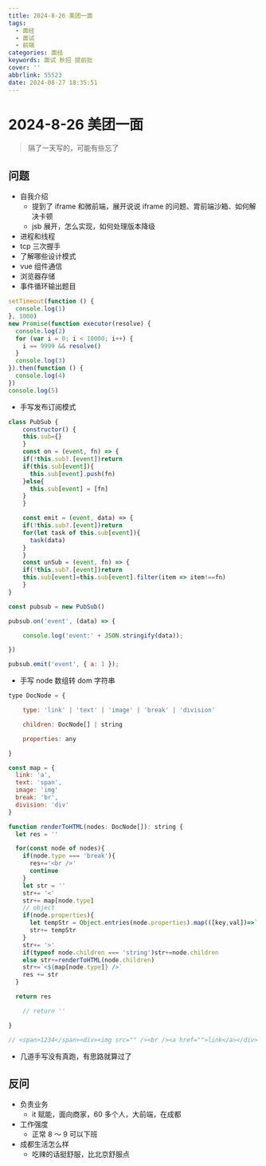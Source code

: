 ```yaml
---
title: 2024-8-26 美团一面
tags:
  - 面经
  - 面试
  - 前端
categories: 面经
keywords: 面试 秋招 提前批
cover: ''
abbrlink: 55523
date: 2024-08-27 18:35:51
---
```


# 2024-8-26 美团一面

> 隔了一天写的，可能有些忘了

## 问题

- 自我介绍
  - 提到了 iframe 和微前端，展开说说 iframe 的问题、胃前端沙箱、如何解决卡顿
  - jsb 展开，怎么实现，如何处理版本降级
- 进程和线程
- tcp 三次握手
- 了解哪些设计模式
- vue 组件通信
- 浏览器存储
- 事件循环输出题目

```js
setTimeout(function () {
  console.log(1)
}, 1000)
new Promise(function executor(resolve) {
  console.log(2)
  for (var i = 0; i < 10000; i++) {
    i == 9999 && resolve()
  }
  console.log(3)
}).then(function () {
  console.log(4)
})
console.log(5)
```

- 手写发布订阅模式

```js
class PubSub {
	constructor() {
    this.sub={}
	}
	const on = (event, fn) => {
    if(!this.sub?.[event])return
    if(this.sub[event]){
      this.sub[event].push(fn)
    }else{
      this.sub[event] = [fn]
    }
	}

	const emit = (event, data) => {
    if(!this.sub?.[event])return
    for(let task of this.sub[event]){
      task(data)
    }
	}
	const unSub = (event, fn) => {
    if(!this.sub?.[event])return
    this.sub[event]=this.sub[event].filter(item => item!==fn)
	}
}

const pubsub = new PubSub()

pubsub.on('event', (data) => {

	console.log('event:' + JSON.stringify(data));

})

pubsub.emit('event', { a: 1 });

```

- 手写 node 数组转 dom 字符串

```js
type DocNode = {

	type: 'link' | 'text' | 'image' | 'break' | 'division'

	children: DocNode[] | string

	properties: any

}

const map = {
  link: 'a',
  text: 'span',
  image: 'img'
  break: 'br',
  division: 'div'
}

function renderToHTML(nodes: DocNode[]): string {
  let res = ''

  for(const node of nodes){
    if(node.type === 'break'){
      res+='<br />'
      continue
    }
    let str = ''
    str+= '<'
    str+= map[node.type]
    // object
    if(node.properties){
      let tempStr = Object.entries(node.properties).map(([key,val])=>` ${key}="${val}"`).join('')
      str+= tempStr
    }
    str+= '>'
    if(typeof node.children === 'string')str+=node.children
    else str+=renderToHTML(node.children)
    str+=`<${map[node.type]} />`
    res += str
  }

  return res

	// return ''

}

// <span>1234</span><div><img src="" /><br /><a href="">link</a></div>
```

- 几道手写没有真跑，有思路就算过了

## 反问

- 负责业务
  - it 赋能，面向商家，60 多个人，大前端，在成都
- 工作强度
  - 正常 8 ～ 9 可以下班
- 成都生活怎么样
  - 吃辣的话挺舒服，比北京舒服点
